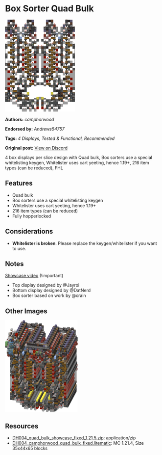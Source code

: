 # Box Sorter Quad Bulk
<img alt="area_render_10_.png" src="images/area_render_10_.png?raw=1" height="300px">

**Authors:** *camphorwood*

**Endorsed by:** *Andrews54757*

**Tags:** *4 Displays, Tested & Functional, Recommended*

**Original post:** [View on Discord](https://discord.com/channels/1375556143186837695/1388318048372658316)

4 box displays per slice design with Quad bulk, Box sorters use a special whitelisting keygen, Whitelister uses cart yeeting, hence 1.19+, 216 item types (can be reduced), FHL

## Features
- Quad bulk
- Box sorters use a special whitelisting keygen
- Whitelister uses cart yeeting, hence 1.19+
- 216 item types (can be reduced)
- Fully hopperlocked

## Considerations
- **Whitelister is broken**. Please replace the keygen/whitelister if you want to use.

## Notes
[Showcase video](https://www.youtube.com/watch?v=i24AdqmGXLI) (!important)
- Top display designed by @Jayroi
- Bottom display designed by @DatNerd
- Box sorter based on work by @crain

## Other Images
<img src="images/area_render_9_.png?raw=1" height="300px">

## Resources
- [DH004_quad_bulk_showcase_fixed_1.21.5.zip](attachments/DH004_quad_bulk_showcase_fixed_1.21.5.zip): application/zip
- [DH004_camphorwood_quad_bulk_fixed.litematic](attachments/DH004_camphorwood_quad_bulk_fixed.litematic): MC 1.21.4, Size 35x44x65 blocks
